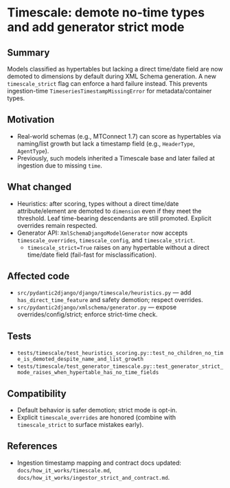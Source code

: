 # Timescale: demote no-time types and add generator strict mode

## Summary
Models classified as hypertables but lacking a direct time/date field are now demoted to dimensions by default during XML Schema generation. A new `timescale_strict` flag can enforce a hard failure instead. This prevents ingestion-time `TimeseriesTimestampMissingError` for metadata/container types.

## Motivation
- Real-world schemas (e.g., MTConnect 1.7) can score as hypertables via naming/list growth but lack a timestamp field (e.g., `HeaderType`, `AgentType`).
- Previously, such models inherited a Timescale base and later failed at ingestion due to missing `time`.

## What changed
- Heuristics: after scoring, types without a direct time/date attribute/element are demoted to `dimension` even if they meet the threshold. Leaf time-bearing descendants are still promoted. Explicit overrides remain respected.
- Generator API: `XmlSchemaDjangoModelGenerator` now accepts `timescale_overrides`, `timescale_config`, and `timescale_strict`.
  - `timescale_strict=True` raises on any hypertable without a direct time/date field (fail-fast for misclassification).

## Affected code
- `src/pydantic2django/django/timescale/heuristics.py` — add `has_direct_time_feature` and safety demotion; respect overrides.
- `src/pydantic2django/xmlschema/generator.py` — expose overrides/config/strict; enforce strict-time check.

## Tests
- `tests/timescale/test_heuristics_scoring.py::test_no_children_no_time_is_demoted_despite_name_and_list_growth`
- `tests/timescale/test_generator_timescale.py::test_generator_strict_mode_raises_when_hypertable_has_no_time_fields`

## Compatibility
- Default behavior is safer demotion; strict mode is opt-in.
- Explicit `timescale_overrides` are honored (combine with `timescale_strict` to surface mistakes early).

## References
- Ingestion timestamp mapping and contract docs updated: `docs/how_it_works/timescale.md`, `docs/how_it_works/ingestor_strict_and_contract.md`.
